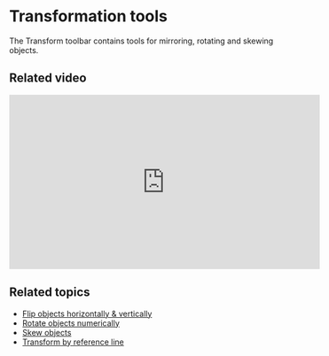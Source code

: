 # Transformation tools

The Transform toolbar contains tools for mirroring, rotating and skewing objects.

## Related video

<iframe src="https://www.youtube.com/embed/QseT4IOxnMA" frameborder="0" 
		 allow="accelerometer; autoplay; encrypted-media; gyroscope; picture-in-picture" 
		 allowfullscreen="" style="width: 560px; height: 315px;">
<p>&#160;</p>
</iframe>

## Related topics

- [Flip objects horizontally & vertically](Flip_objects_horizontally_vertically)
- [Rotate objects numerically](Rotate_objects_numerically)
- [Skew objects](Skew_objects)
- [Transform by reference line](Transform_by_reference_line)
